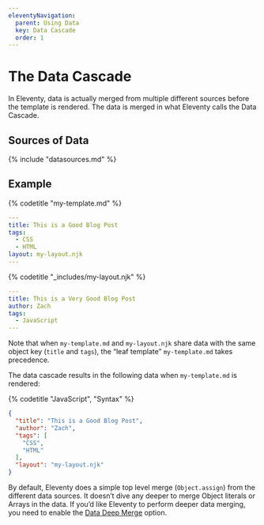 ```yaml
---
eleventyNavigation:
  parent: Using Data
  key: Data Cascade
  order: 1
---
```

# The Data Cascade

In Eleventy, data is actually merged from multiple different sources before the template is rendered. The data is merged in what Eleventy calls the Data Cascade.

## Sources of Data

{% include "datasources.md" %}

## Example

{% codetitle "my-template.md" %}

```yaml
---
title: This is a Good Blog Post
tags:
  - CSS
  - HTML
layout: my-layout.njk
---
```

{% codetitle "_includes/my-layout.njk" %}

```yaml
---
title: This is a Very Good Blog Post
author: Zach
tags:
  - JavaScript
---
```

Note that when `my-template.md` and `my-layout.njk` share data with the same object key (`title` and `tags`), the “leaf template” `my-template.md` takes precedence.

The data cascade results in the following data when `my-template.md` is rendered:

{% codetitle "JavaScript", "Syntax" %}

```json
{
  "title": "This is a Good Blog Post",
  "author": "Zach",
  "tags": [
    "CSS",
    "HTML"
  ],
  "layout": "my-layout.njk"
}
```

By default, Eleventy does a simple top level merge (`Object.assign`) from the different data sources. It doesn’t dive any deeper to merge Object literals or Arrays in the data. If you’d like Eleventy to perform deeper data merging, you need to enable the [Data Deep Merge](/docs/data-deep-merge/) option.
